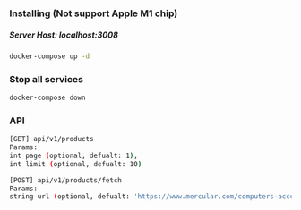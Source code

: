 ### Installing (Not support Apple M1 chip)

##### Server Host: localhost:3008

```sh
docker-compose up -d
```

### Stop all services

```sh
docker-compose down
```

### API

```sh
[GET] api/v1/products
Params:
int page (optional, defualt: 1),
int limit (optional, defualt: 10)

[POST] api/v1/products/fetch
Params:
string url (optional, defualt: 'https://www.mercular.com/computers-accessories/computer-monitors?min_price=&max_price=&attribute_option%5B%5D=PANEL_TYPE%2FIPS&attribute_option%5B%5D=MONITOR_SCREEN_SIZE%2F241t280&attribute_option%5B%5D=MONITOR_REFRESH_RATE%2F75Hz&attribute_option%5B%5D=MONITOR_REFRESH_RATE%2F144Hz'),
```
